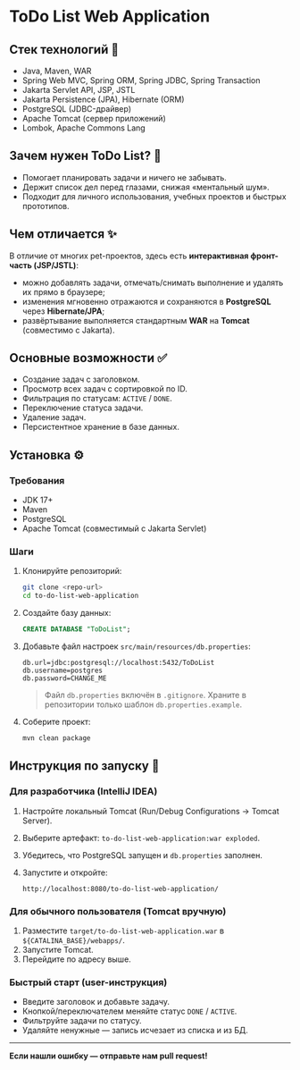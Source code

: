 # ToDo List Web Application

## Стек технологий 🧰

* Java, Maven, WAR
* Spring Web MVC, Spring ORM, Spring JDBC, Spring Transaction
* Jakarta Servlet API, JSP, JSTL
* Jakarta Persistence (JPA), Hibernate (ORM)
* PostgreSQL (JDBC-драйвер)
* Apache Tomcat (сервер приложений)
* Lombok, Apache Commons Lang

## Зачем нужен ToDo List? 🧭

* Помогает планировать задачи и ничего не забывать.
* Держит список дел перед глазами, снижая «ментальный шум».
* Подходит для личного использования, учебных проектов и быстрых прототипов.

## Чем отличается ✨

В отличие от многих pet-проектов, здесь есть **интерактивная фронт-часть (JSP/JSTL)**:

* можно добавлять задачи, отмечать/снимать выполнение и удалять их прямо в браузере;
* изменения мгновенно отражаются и сохраняются в **PostgreSQL** через **Hibernate/JPA**;
* развёртывание выполняется стандартным **WAR** на **Tomcat** (совместимо с Jakarta).

## Основные возможности ✅

* Создание задач с заголовком.
* Просмотр всех задач с сортировкой по ID.
* Фильтрация по статусам: `ACTIVE` / `DONE`.
* Переключение статуса задачи.
* Удаление задач.
* Персистентное хранение в базе данных.

## Установка ⚙️

### Требования

* JDK 17+
* Maven
* PostgreSQL
* Apache Tomcat (совместимый с Jakarta Servlet)

### Шаги

1. Клонируйте репозиторий:

   ```bash
   git clone <repo-url>
   cd to-do-list-web-application
   ```
2. Создайте базу данных:

   ```sql
   CREATE DATABASE "ToDoList";
   ```
3. Добавьте файл настроек `src/main/resources/db.properties`:

   ```
   db.url=jdbc:postgresql://localhost:5432/ToDoList
   db.username=postgres
   db.password=CHANGE_ME
   ```

   > Файл `db.properties` включён в `.gitignore`. Храните в репозитории только шаблон `db.properties.example`.
4. Соберите проект:

   ```bash
   mvn clean package
   ```

## Инструкция по запуску 🚀

### Для разработчика (IntelliJ IDEA)

1. Настройте локальный Tomcat (Run/Debug Configurations → Tomcat Server).
2. Выберите артефакт: `to-do-list-web-application:war exploded`.
3. Убедитесь, что PostgreSQL запущен и `db.properties` заполнен.
4. Запустите и откройте:

   ```
   http://localhost:8080/to-do-list-web-application/
   ```

### Для обычного пользователя (Tomcat вручную)

1. Разместите `target/to-do-list-web-application.war` в `${CATALINA_BASE}/webapps/`.
2. Запустите Tomcat.
3. Перейдите по адресу выше.

### Быстрый старт (user-инструкция)

* Введите заголовок и добавьте задачу.
* Кнопкой/переключателем меняйте статус `DONE` / `ACTIVE`.
* Фильтруйте задачи по статусу.
* Удаляйте ненужные — запись исчезает из списка и из БД.

---

**Если нашли ошибку — отправьте нам pull request!**
